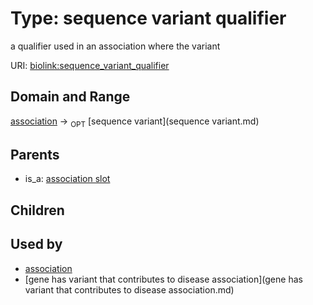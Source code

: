 
# Type: sequence variant qualifier


a qualifier used in an association where the variant

URI: [biolink:sequence_variant_qualifier](https://w3id.org/biolink/vocab/sequence_variant_qualifier)


## Domain and Range

[association](association.md) ->  <sub>OPT</sub> [sequence variant](sequence variant.md)

## Parents

 *  is_a: [association slot](association_slot.md)

## Children


## Used by

 * [association](association.md)
 * [gene has variant that contributes to disease association](gene has variant that contributes to disease association.md)
